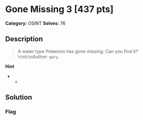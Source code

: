 # Gone Missing 3 [437 pts]

**Category:** OSINT
**Solves:** 76

## Description
>A water type Pokemon has gone missing. Can you find it?\r\n\r\nAuthor: `gary`

**Hint**
* -

## Solution

### Flag

